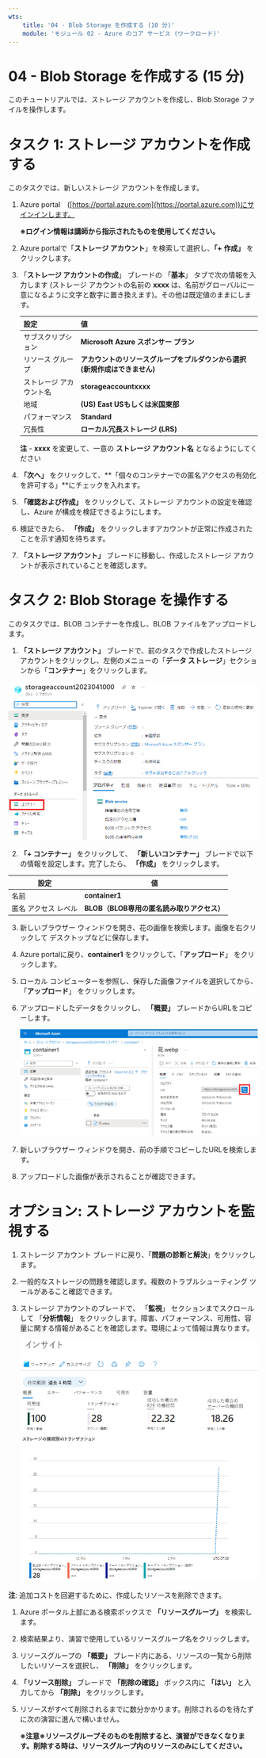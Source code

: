 ```yaml
---
wts:
    title: '04 - Blob Storage を作成する (10 分)'
    module: 'モジュール 02 - Azure のコア サービス (ワークロード)'
---
```

# 04 - Blob Storage を作成する (15 分)

このチュートリアルでは、ストレージ アカウントを作成し、Blob Storage ファイルを操作します。

# タスク 1: ストレージ アカウントを作成する 

このタスクでは、新しいストレージ アカウントを作成します。 

1. Azure portal　([https://portal.azure.com](https://portal.azure.com))にサインインします。

    **※ログイン情報は講師から指示されたものを使用してください。**

2. Azure portalで「**ストレージ アカウント**」を検索して選択し、**「+ 作成」** をクリックします。 

3. 「**ストレージ アカウントの作成**」 ブレードの 「**基本**」 タブで次の情報を入力します (ストレージ アカウントの名前の **xxxx** は、名前がグローバルに一意になるように文字と数字に置き換えます)。その他は既定値のままにします。

    | 設定 | 値 |
    | --- | --- |
    | サブスクリプション | **Microsoft Azure スポンサー プラン** |
    | リソース グループ | **アカウントのリソースグループをプルダウンから選択(新規作成はできません)** |
    | ストレージ アカウント名 | **storageaccountxxxx** |
    | 地域 | **(US) East USもしくは米国東部** |
    | パフォーマンス | **Standard** |
    | 冗長性 | **ローカル冗長ストレージ (LRS)** |

    **注** -  **xxxx** を変更して、一意の **ストレージ アカウント名** となるようにしてください

4. **「次へ」**  をクリックして、**「個々のコンテナーでの匿名アクセスの有効化を許可する」**にチェックを入れます。 

5. **「確認および作成」**  をクリックして、ストレージ アカウントの設定を確認し、Azure が構成を検証できるようにします。 

6. 検証できたら、 **「作成」** をクリックしますアカウントが正常に作成されたことを示す通知を待ちます。 

7. **「ストレージ アカウント」** ブレードに移動し、作成したストレージ アカウントが表示されていることを確認します。

    

# タスク 2: Blob Storage を操作する

このタスクでは、BLOB コンテナーを作成し、BLOB ファイルをアップロードします。 

1.  **「ストレージ アカウント」** ブレードで、前のタスクで作成したストレージアカウントをクリックし、左側のメニューの「**データ ストレージ**」セクションから「**コンテナー**」をクリックします。

   ![04-04](./images/04-04.png)

2.  **「+ コンテナー」** をクリックして、 **「新しいコンテナー」**  ブレードで以下の情報を設定します。完了したら、 **「作成」** をクリックします。

   | 設定                 | 値                                         |
   | -------------------- | ------------------------------------------ |
   | 名前                 | **container1**                             |
   | 匿名 アクセス レベル | **BLOB（BLOB専用の匿名読み取りアクセス）** |

3. 新しいブラウザー ウィンドウを開き、花の画像を検索します。画像を右クリックして デスクトップなどに保存します。

4. Azure portalに戻り、**container1** をクリックして、「**アップロード**」 をクリックします。

5. ローカル コンピューターを参照し、保存した画像ファイルを選択してから、「**アップロード**」 をクリックします。

6. アップロードしたデータをクリックし、 **「概要」** ブレードからURLをコピーします。

   ![04-05](./images/04-05.png)

7. 新しいブラウザー ウィンドウを開き、前の手順でコピーしたURLを検索します。

8. アップロードした画像が表示されることが確認できます。

   

# オプション: ストレージ アカウントを監視する

1. ストレージ アカウント ブレードに戻り、「**問題の診断と解決**」をクリックします。 

2. 一般的なストレージの問題を確認します。複数のトラブルシューティング ツールがあること確認できます。

3. ストレージ アカウントのブレードで、 「**監視**」 セクションまでスクロールして 「**分析情報**」 をクリックします。障害、パフォーマンス、可用性、容量に関する情報があることを確認します。環境によって情報は異なります。

    ![ストレージ アカウントの Insights ページのスクリーンショット。](./images/0403.png)

**注**: 追加コストを回避するために、作成したリソースを削除できます。

1. Azure ポータル上部にある検索ボックスで **「リソースグループ」** を検索します。

2. 検索結果より、演習で使用しているリソースグループ名をクリックします。

3. リソースグループの **「概要」** ブレード内にある、リソースの一覧から削除したいリソースを選択し、 **「削除」** をクリックします。

4. **「リソース削除」** ブレードで **「削除の確認」** ボックス内に **「はい」** と入力してから **「削除」** をクリックします。

5. リソースがすべて削除されるまでに数分かかります。削除されるのを待たずに次の演習に進んで構いません。

   **※注意※リソースグループそのものを削除すると、演習ができなくなります。削除する時は、リソースグループ内のリソースのみにしてください。**
